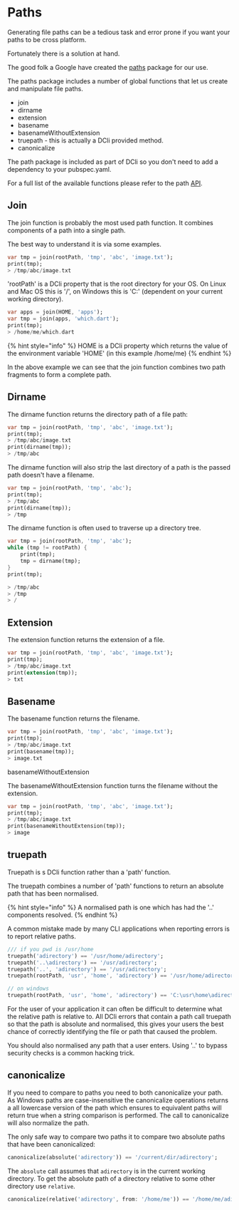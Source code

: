 # Paths

Generating file paths can be a tedious task and error prone if you want your paths to be cross platform.

Fortunately there is a solution at hand.

The good folk a Google have created the [paths](https://pub.dev/packages/path) package for our use.

The paths package includes a number of global functions that let us create and manipulate file paths.

* join
* dirname
* extension
* basename
* basenameWithoutExtension
* truepath - this is actually a DCli provided method.
* canonicalize

The path package is included as part of DCli so you don't need to add a dependency to your pubspec.yaml.

For a full list of the available functions please refer to the path [API](https://pub.dev/documentation/path/latest/).

## Join

The join function is probably the most used path function. It combines components of a path into a single path.

The best way to understand it is via some examples.

```dart
var tmp = join(rootPath, 'tmp', 'abc', 'image.txt');
print(tmp);
> /tmp/abc/image.txt
```

'rootPath' is a DCli property that is the root directory for your OS. On Linux and Mac OS this is '/', on Windows this is 'C:' (dependent on your current working directory).

```dart
var apps = join(HOME, 'apps');
var tmp = join(apps, 'which.dart');
print(tmp);
> /home/me/which.dart
```

{% hint style="info" %}
HOME is a DCli property which returns the value of the environment variable 'HOME' (in this example /home/me)
{% endhint %}

In the above example we can see that the join function combines two path fragments to form a complete path.

## Dirname

The dirname function returns the directory path of a file path:

```dart
var tmp = join(rootPath, 'tmp', 'abc', 'image.txt');
print(tmp);
> /tmp/abc/image.txt
print(dirname(tmp));
> /tmp/abc
```

The dirname function will also strip the last directory of a path is the passed path doesn't have a filename.

```dart
var tmp = join(rootPath, 'tmp', 'abc');
print(tmp);
> /tmp/abc
print(dirname(tmp));
> /tmp
```

The dirname function is often used to traverse up a directory tree.

```dart
var tmp = join(rootPath, 'tmp', 'abc');
while (tmp != rootPath) {
    print(tmp);
    tmp = dirname(tmp);
}
print(tmp);

> /tmp/abc
> /tmp
> /
```

## Extension

The extension function returns the extension of a file.

```dart
var tmp = join(rootPath, 'tmp', 'abc', 'image.txt');
print(tmp);
> /tmp/abc/image.txt
print(extension(tmp));
> txt
```

## Basename

The basename function returns the filename.

```dart
var tmp = join(rootPath, 'tmp', 'abc', 'image.txt');
print(tmp);
> /tmp/abc/image.txt
print(basename(tmp));
> image.txt
```

basenameWithoutExtension

The basenameWithoutExtension function turns the filename without the extension.

```dart
var tmp = join(rootPath, 'tmp', 'abc', 'image.txt');
print(tmp);
> /tmp/abc/image.txt
print(basenameWithoutExtension(tmp));
> image
```

## truepath

Truepath is s DCli function rather than a 'path' function.

The truepath combines a number of 'path' functions to return an absolute path that has been normalised.

{% hint style="info" %}
A normalised path is one which has had the '..' components resolved.
{% endhint %}

A common mistake made by many CLI applications when reporting errors is to report relative paths.

```dart
/// if you pwd is /usr/home
truepath('adirectory') == '/usr/home/adirectory';
truepath('..\adirectory') == '/usr/adirectory';
truepath('..', 'adirectory') == '/usr/adirectory';
truepath(rootPath, 'usr', 'home', 'adirectory') == '/usr/home/adirectory';

// on windows
truepath(rootPath, 'usr', 'home', 'adirectory') == 'C:\usr\home\adirectory';
```

For the user of your application it can often be difficult to determine what the relative path is relative to. All DCli errors that contain a path call truepath so that the path is absolute and normalised, this gives your users the best chance of correctly identifying the file or path that caused the problem.

You should also normalised any path that a user enters. Using '..' to bypass security checks is a common hacking trick.

## **canonicalize**

If you need to compare to paths you need to both canonicalize your path. As Windows paths are case-insensitive the canonicalize operations returns a all lowercase version of the path which ensures to equivalent paths will return true when a string comparison is performed. The call to canonicalize will also normalize the path.

The only safe way to compare two paths it to compare two absolute paths that have been canonicalized:

```dart
canonicalize(absolute('adirectory')) == '/current/dir/adirectory';
```

The `absolute` call assumes that `adirectory` is in the current working directory. To get the absolute path of a directory relative to some other directory use `relative`.

```dart
canonicalize(relative('adirectory', from: '/home/me')) == '/home/me/adirectory';
```

